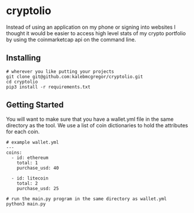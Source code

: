 # cryptolio
Instead of using an application on my phone or signing into websites I thought it would be easier to access high level stats of my crypto portfolio by using the coinmarketcap api on the command line. 

## Installing
```
# wherever you like putting your projects
git clone git@github.com:kalebmcgregor/cryptolio.git
cd cryptolio
pip3 install -r requirements.txt
```

## Getting Started
You will want to make sure that you have a wallet.yml file in the same directory as the tool. We use a list of coin dictionaries to hold the attributes for each coin.
```
# example wallet.yml
---
coins:
  - id: ethereum
    total: 1
    purchase_usd: 40

  - id: litecoin
    total: 2
    purchase_usd: 25

# run the main.py program in the same directory as wallet.yml
python3 main.py
```

